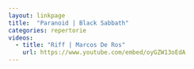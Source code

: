 ```yaml
---
layout: linkpage
title:  "Paranoid | Black Sabbath"
categories: repertorie
videos:
  - title: "Riff | Marcos De Ros"
    url: https://www.youtube.com/embed/oyGZW13oEdA
---
```

